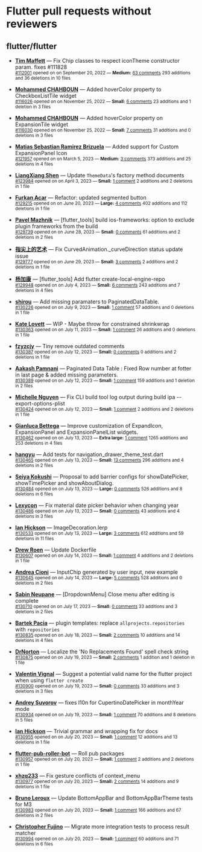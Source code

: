# Flutter pull requests without reviewers

## flutter/flutter

* **[Tim Maffett](https://github.com/timmaffett)** &mdash; Fix Chip classes to respect iconTheme constructor param. fixes #111828<br />
    <sub>[#112001](https://github.com/flutter/flutter/pull/112001) opened on on September 20, 2022 &mdash; **Medium:** [63 comments](https://github.com/flutter/flutter/pull/112001) 293 additions and 36 deletions in 10 files</sub><br />

* **[Mohammed  CHAHBOUN](https://github.com/M97Chahboun)** &mdash; Added hoverColor property to CheckboxListTile widget<br />
    <sub>[#116026](https://github.com/flutter/flutter/pull/116026) opened on on November 25, 2022 &mdash; **Small:** [6 comments](https://github.com/flutter/flutter/pull/116026) 23 additions and 1 deletion in 3 files</sub><br />

* **[Mohammed  CHAHBOUN](https://github.com/M97Chahboun)** &mdash; Added hoverColor property on ExpansionTile widget<br />
    <sub>[#116030](https://github.com/flutter/flutter/pull/116030) opened on on November 25, 2022 &mdash; **Small:** [7 comments](https://github.com/flutter/flutter/pull/116030) 31 additions and 0 deletions in 3 files</sub><br />

* **[Matias Sebastian Ramirez Brizuela](https://github.com/ramirezsebas)** &mdash; Added support for Custom ExpansionPanel Icon<br />
    <sub>[#121957](https://github.com/flutter/flutter/pull/121957) opened on on March 5, 2023 &mdash; **Medium:** [3 comments](https://github.com/flutter/flutter/pull/121957) 373 additions and 25 deletions in 4 files</sub><br />

* **[LiangXiang Shen](https://github.com/kj415j45)** &mdash; Update `ThemeData`'s factory method documents<br />
    <sub>[#123984](https://github.com/flutter/flutter/pull/123984) opened on on April 3, 2023 &mdash; **Small:** [1 comment](https://github.com/flutter/flutter/pull/123984) 2 additions and 2 deletions in 1 file</sub><br />

* **[Furkan Acar](https://github.com/AcarFurkan)** &mdash; Refactor: updated segmented button<br />
    <sub>[#129215](https://github.com/flutter/flutter/pull/129215) opened on on June 20, 2023 &mdash; **Large:** [4 comments](https://github.com/flutter/flutter/pull/129215) 402 additions and 112 deletions in 1 file</sub><br />

* **[Pavel Mazhnik](https://github.com/p-mazhnik)** &mdash; [flutter_tools] build ios-frameworks: option to exclude plugin frameworks from the build<br />
    <sub>[#129739](https://github.com/flutter/flutter/pull/129739) opened on on June 28, 2023 &mdash; **Small:** [0 comments](https://github.com/flutter/flutter/pull/129739) 61 additions and 2 deletions in 2 files</sub><br />

* **[指尖上的艺术](https://github.com/fingerart)** &mdash; Fix CurvedAnimation._curveDirection status update issue<br />
    <sub>[#129777](https://github.com/flutter/flutter/pull/129777) opened on on June 29, 2023 &mdash; **Small:** [3 comments](https://github.com/flutter/flutter/pull/129777) 2 additions and 2 deletions in 1 file</sub><br />

* **[杨加康](https://github.com/MeandNi)** &mdash; [flutter_tools] Add flutter create-local-engine-repo<br />
    <sub>[#129948](https://github.com/flutter/flutter/pull/129948) opened on on July 4, 2023 &mdash; **Small:** [6 comments](https://github.com/flutter/flutter/pull/129948) 243 additions and 7 deletions in 4 files</sub><br />

* **[shirou](https://github.com/shirou)** &mdash; Add missing paramaters to PaginatedDataTable.<br />
    <sub>[#130226](https://github.com/flutter/flutter/pull/130226) opened on on July 9, 2023 &mdash; **Small:** [1 comment](https://github.com/flutter/flutter/pull/130226) 57 additions and 0 deletions in 1 file</sub><br />

* **[Kate Lovett](https://github.com/Piinks)** &mdash; WIP - Maybe throw for constrained shrinkwrap<br />
    <sub>[#130363](https://github.com/flutter/flutter/pull/130363) opened on on July 11, 2023 &mdash; **Small:** [1 comment](https://github.com/flutter/flutter/pull/130363) 26 additions and 0 deletions in 1 file</sub><br />

* **[fzyzcjy](https://github.com/fzyzcjy)** &mdash; Tiny remove outdated comments<br />
    <sub>[#130387](https://github.com/flutter/flutter/pull/130387) opened on on July 12, 2023 &mdash; **Small:** [0 comments](https://github.com/flutter/flutter/pull/130387) 0 additions and 2 deletions in 1 file</sub><br />

* **[Aakash Pamnani](https://github.com/aakash-pamnani)** &mdash; Paginated Data Table : Fixed Row number at fotter in last page & added missing parameters.<br />
    <sub>[#130389](https://github.com/flutter/flutter/pull/130389) opened on on July 12, 2023 &mdash; **Small:** [1 comment](https://github.com/flutter/flutter/pull/130389) 159 additions and 1 deletion in 2 files</sub><br />

* **[Michelle Nguyen](https://github.com/mnguyen427)** &mdash; Fix CLI build tool log output during build ipa --export-options-plist<br />
    <sub>[#130424](https://github.com/flutter/flutter/pull/130424) opened on on July 12, 2023 &mdash; **Small:** [1 comment](https://github.com/flutter/flutter/pull/130424) 2 additions and 2 deletions in 1 file</sub><br />

* **[Gianluca Bettega](https://github.com/Macacoazul01)** &mdash; Improve customization of ExpandIcon, ExpansionPanel and ExpansionPanelList widgets.<br />
    <sub>[#130462](https://github.com/flutter/flutter/pull/130462) opened on on July 13, 2023 &mdash; **Extra large:** [1 comment](https://github.com/flutter/flutter/pull/130462) 1265 additions and 253 deletions in 4 files</sub><br />

* **[hangyu](https://github.com/hangyujin)** &mdash; Add tests for navigation_drawer_theme_test.dart <br />
    <sub>[#130465](https://github.com/flutter/flutter/pull/130465) opened on on July 13, 2023 &mdash; **Small:** [13 comments](https://github.com/flutter/flutter/pull/130465) 296 additions and 4 deletions in 2 files</sub><br />

* **[Seiya Kokushi](https://github.com/ronnnnn)** &mdash; Proposal to add barrier configs for showDatePicker, showTimePicker and showAboutDialog.<br />
    <sub>[#130484](https://github.com/flutter/flutter/pull/130484) opened on on July 13, 2023 &mdash; **Large:** [0 comments](https://github.com/flutter/flutter/pull/130484) 526 additions and 8 deletions in 6 files</sub><br />

* **[Lexycon](https://github.com/Lexycon)** &mdash; Fix material date picker behavior when changing year<br />
    <sub>[#130486](https://github.com/flutter/flutter/pull/130486) opened on on July 13, 2023 &mdash; **Small:** [0 comments](https://github.com/flutter/flutter/pull/130486) 43 additions and 4 deletions in 3 files</sub><br />

* **[Ian Hickson](https://github.com/Hixie)** &mdash; ImageDecoration.lerp<br />
    <sub>[#130533](https://github.com/flutter/flutter/pull/130533) opened on on July 13, 2023 &mdash; **Large:** [3 comments](https://github.com/flutter/flutter/pull/130533) 612 additions and 59 deletions in 11 files</sub><br />

* **[Drew Roen](https://github.com/drewroengoogle)** &mdash; Update Dockerfile<br />
    <sub>[#130607](https://github.com/flutter/flutter/pull/130607) opened on on July 14, 2023 &mdash; **Small:** [1 comment](https://github.com/flutter/flutter/pull/130607) 4 additions and 2 deletions in 1 file</sub><br />

* **[Andrea Cioni](https://github.com/andreacioni)** &mdash; InputChip generated by user input, new example<br />
    <sub>[#130645](https://github.com/flutter/flutter/pull/130645) opened on on July 14, 2023 &mdash; **Large:** [5 comments](https://github.com/flutter/flutter/pull/130645) 528 additions and 0 deletions in 2 files</sub><br />

* **[Sabin Neupane](https://github.com/sabin26)** &mdash; [DropdownMenu] Close menu after editing is complete<br />
    <sub>[#130710](https://github.com/flutter/flutter/pull/130710) opened on on July 17, 2023 &mdash; **Small:** [0 comments](https://github.com/flutter/flutter/pull/130710) 33 additions and 3 deletions in 2 files</sub><br />

* **[Bartek Pacia](https://github.com/bartekpacia)** &mdash; plugin templates: replace `allprojects.repositories` with `repositories`<br />
    <sub>[#130835](https://github.com/flutter/flutter/pull/130835) opened on on July 18, 2023 &mdash; **Small:** [2 comments](https://github.com/flutter/flutter/pull/130835) 10 additions and 14 deletions in 4 files</sub><br />

* **[DrNorton](https://github.com/DrNorton)** &mdash; Localize the 'No Replacements Found' spell check string<br />
    <sub>[#130875](https://github.com/flutter/flutter/pull/130875) opened on on July 19, 2023 &mdash; **Small:** [2 comments](https://github.com/flutter/flutter/pull/130875) 1 addition and 1 deletion in 1 file</sub><br />

* **[Valentin Vignal](https://github.com/ValentinVignal)** &mdash; Suggest a potential valid name for the flutter project when using `flutter create`<br />
    <sub>[#130900](https://github.com/flutter/flutter/pull/130900) opened on on July 19, 2023 &mdash; **Small:** [0 comments](https://github.com/flutter/flutter/pull/130900) 33 additions and 3 deletions in 3 files</sub><br />

* **[Andrey Suvorov](https://github.com/AndreySuworow)** &mdash; fixes l10n for CupertinoDatePicker in monthYear mode<br />
    <sub>[#130934](https://github.com/flutter/flutter/pull/130934) opened on on July 19, 2023 &mdash; **Small:** [1 comment](https://github.com/flutter/flutter/pull/130934) 70 additions and 8 deletions in 5 files</sub><br />

* **[Ian Hickson](https://github.com/Hixie)** &mdash; Trivial grammar and wrapping fix for docs<br />
    <sub>[#130955](https://github.com/flutter/flutter/pull/130955) opened on on July 20, 2023 &mdash; **Small:** [1 comment](https://github.com/flutter/flutter/pull/130955) 12 additions and 13 deletions in 1 file</sub><br />

* **[flutter-pub-roller-bot](https://github.com/flutter-pub-roller-bot)** &mdash; Roll pub packages<br />
    <sub>[#130957](https://github.com/flutter/flutter/pull/130957) opened on on July 20, 2023 &mdash; **Small:** [1 comment](https://github.com/flutter/flutter/pull/130957) 2 additions and 2 deletions in 1 file</sub><br />

* **[xhzq233](https://github.com/xhzq233)** &mdash; Fix gesture conflicts of context_menu<br />
    <sub>[#130977](https://github.com/flutter/flutter/pull/130977) opened on on July 20, 2023 &mdash; **Small:** [2 comments](https://github.com/flutter/flutter/pull/130977) 14 additions and 9 deletions in 1 file</sub><br />

* **[Bruno Leroux](https://github.com/bleroux)** &mdash; Update BottomAppBar and BottomAppBarTheme tests for M3<br />
    <sub>[#130983](https://github.com/flutter/flutter/pull/130983) opened on on July 20, 2023 &mdash; **Small:** [1 comment](https://github.com/flutter/flutter/pull/130983) 166 additions and 67 deletions in 2 files</sub><br />

* **[Christopher Fujino](https://github.com/christopherfujino)** &mdash; Migrate more integration tests to process result matcher<br />
    <sub>[#130994](https://github.com/flutter/flutter/pull/130994) opened on on July 20, 2023 &mdash; **Small:** [1 comment](https://github.com/flutter/flutter/pull/130994) 60 additions and 71 deletions in 6 files</sub><br />

